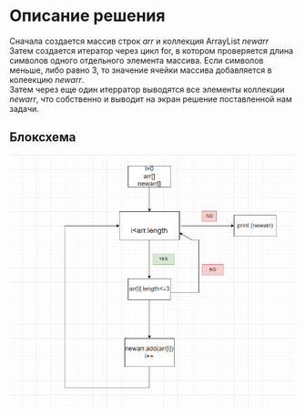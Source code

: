 # Описание решения
Сначала создается массив строк *arr* и коллекция ArrayList *newarr*  
Затем создается итератор через цикл for, в котором проверяется длина символов одного отдельного элемента массива. Если символов меньше, либо равно 3, то значение ячейки массива добавляется в колеекцию *newarr*.  
Затем через еще один итерратор выводятся все элементы коллекции *newarr*, что собственно и выводит на экран решение поставленной нам задачи.  
## Блоксхема  
![Блоксхема](screendz.png "Блоксхема")